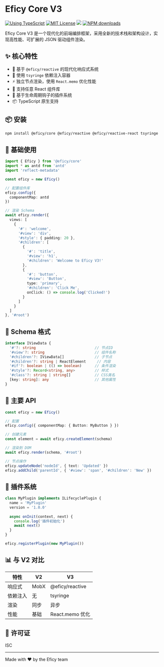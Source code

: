 # Eficy Core V3

[![Using TypeScript](https://img.shields.io/badge/%3C/%3E-TypeScript-0072C4.svg)](https://www.typescriptlang.org/)
[![MIT License](https://img.shields.io/npm/l/generator-bxd-oss.svg)](#License)
[![](https://flat.badgen.net/npm/v/@eficy/core?icon=npm)](https://www.npmjs.com/package/@eficy/core)
[![NPM downloads](http://img.shields.io/npm/dm/@eficy/core.svg?style=flat-square)](http://npmjs.com/@eficy/core)

Eficy Core V3 是一个现代化的前端编排框架，采用全新的技术栈和架构设计，实现高性能、可扩展的 JSON 驱动组件渲染。

## ✨ 核心特性

- 🔄 基于 `@eficy/reactive` 的现代化响应式系统
- 💉 使用 `tsyringe` 依赖注入容器
- ⚡ 独立节点渲染，使用 `React.memo` 优化性能
- 🎯 支持任意 React 组件库
- 🔌 基于生命周期钩子的插件系统
- 📦 TypeScript 原生支持

## 📦 安装

```bash
npm install @eficy/core @eficy/reactive @eficy/reactive-react tsyringe reflect-metadata
```

## 🔨 基础使用

```typescript
import { Eficy } from '@eficy/core'
import * as antd from 'antd'
import 'reflect-metadata'

const eficy = new Eficy()

// 配置组件库
eficy.config({
  componentMap: antd
})

// 渲染 Schema
await eficy.render({
  views: [
    {
      '#': 'welcome',
      '#view': 'div',
      '#style': { padding: 20 },
      '#children': [
        {
          '#': 'title',
          '#view': 'h1',
          '#children': 'Welcome to Eficy V3!'
        },
        {
          '#': 'button',
          '#view': 'Button',
          type: 'primary',
          '#children': 'Click Me',
          onClick: () => console.log('Clicked!')
        }
      ]
    }
  ]
}, '#root')
```

## 🚀 Schema 格式

```typescript
interface IViewData {
  '#'?: string                           // 节点ID
  '#view'?: string                       // 组件名称
  '#children'?: IViewData[]              // 子节点
  '#children'?: string | ReactElement     // 内容
  '#if'?: boolean | (() => boolean)      // 条件渲染
  '#style'?: Record<string, any>         // 样式
  '#class'?: string | string[]           // CSS类名
  [key: string]: any                     // 其他属性
}
```

## 🔧 主要 API

```typescript
const eficy = new Eficy()

// 配置
eficy.config({ componentMap: { Button: MyButton } })

// 创建元素
const element = await eficy.createElement(schema)

// 渲染到 DOM
await eficy.render(schema, '#root')

// 节点操作
eficy.updateNode('nodeId', { text: 'Updated' })
eficy.addChild('parentId', { '#view': 'span', '#children': 'New' })
```

## 🔌 插件系统

```typescript
class MyPlugin implements ILifecyclePlugin {
  name = 'MyPlugin'
  version = '1.0.0'
  
  async onInit(context, next) {
    console.log('插件初始化')
    await next()
  }
}

eficy.registerPlugin(new MyPlugin())
```

## 📊 与 V2 对比

| 特性 | V2 | V3 |
|------|----|----|
| 响应式 | MobX | @eficy/reactive |
| 依赖注入 | 无 | tsyringe |
| 渲染 | 同步 | 异步 |
| 性能 | 基础 | React.memo 优化 |

## 📄 许可证

ISC

---

Made with ❤️ by the Eficy team